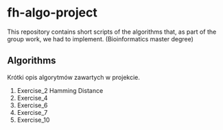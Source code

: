 # fh-algo-project

This repository contains short scripts of the algorithms that, as part of the group work, we had to implement. (Bioinformatics master degree) 

## Algorithms

Krótki opis algorytmów zawartych w projekcie.

1. Exercise_2
  Hamming Distance 
2. Exercise_4
3. Exercise_6
4. Exercise_7
5. Exercise_10
